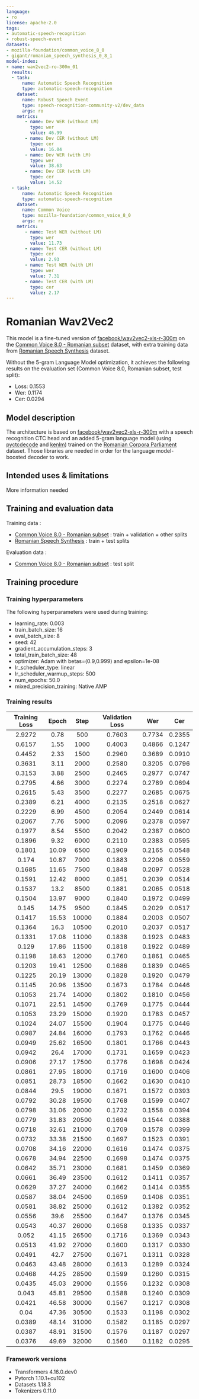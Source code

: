 ```yaml
---
language:
- ro
license: apache-2.0
tags:
- automatic-speech-recognition
- robust-speech-event
datasets:
- mozilla-foundation/common_voice_8_0
- gigant/romanian_speech_synthesis_0_8_1
model-index:
- name: wav2vec2-ro-300m_01
  results:
  - task: 
      name: Automatic Speech Recognition 
      type: automatic-speech-recognition
    dataset:
      name: Robust Speech Event
      type: speech-recognition-community-v2/dev_data
      args: ro
    metrics:
       - name: Dev WER (without LM)
         type: wer
         value: 46.99
       - name: Dev CER (without LM)
         type: cer
         value: 16.04
       - name: Dev WER (with LM)
         type: wer
         value: 38.63
       - name: Dev CER (with LM)
         type: cer
         value: 14.52
  - task: 
      name: Automatic Speech Recognition 
      type: automatic-speech-recognition
    dataset:
      name: Common Voice
      type: mozilla-foundation/common_voice_8_0
      args: ro
    metrics:
       - name: Test WER (without LM)
         type: wer
         value: 11.73
       - name: Test CER (without LM)
         type: cer
         value: 2.93
       - name: Test WER (with LM)
         type: wer
         value: 7.31
       - name: Test CER (with LM)
         type: cer
         value: 2.17
---
```


<!-- This model card has been generated automatically according to the information the Trainer had access to. You
should probably proofread and complete it, then remove this comment. -->

# Romanian Wav2Vec2

This model is a fine-tuned version of [facebook/wav2vec2-xls-r-300m](https://huggingface.co/facebook/wav2vec2-xls-r-300m) on the [Common Voice 8.0 - Romanian subset](https://huggingface.co/datasets/mozilla-foundation/common_voice_8_0) dataset, with extra training data from [Romanian Speech Synthesis](https://huggingface.co/datasets/gigant/romanian_speech_synthesis_0_8_1) dataset.

Without the 5-gram Language Model optimization, it achieves the following results on the evaluation set (Common Voice 8.0, Romanian subset, test split):
- Loss: 0.1553
- Wer: 0.1174
- Cer: 0.0294

## Model description

The architecture is based on [facebook/wav2vec2-xls-r-300m](https://huggingface.co/facebook/wav2vec2-xls-r-300m) with a speech recognition CTC head and an added 5-gram language model (using [pyctcdecode](https://github.com/kensho-technologies/pyctcdecode) and [kenlm](https://github.com/kpu/kenlm)) trained on the [Romanian Corpora Parliament](gigant/ro_corpora_parliament_processed) dataset. Those libraries are needed in order for the language model-boosted decoder to work.

## Intended uses & limitations

More information needed

## Training and evaluation data

Training data :
- [Common Voice 8.0 - Romanian subset](https://huggingface.co/datasets/mozilla-foundation/common_voice_8_0) : train + validation + other splits
- [Romanian Speech Synthesis](https://huggingface.co/datasets/gigant/romanian_speech_synthesis_0_8_1) : train + test splits

Evaluation data :
- [Common Voice 8.0 - Romanian subset](https://huggingface.co/datasets/mozilla-foundation/common_voice_8_0) : test split

## Training procedure

### Training hyperparameters

The following hyperparameters were used during training:
- learning_rate: 0.003
- train_batch_size: 16
- eval_batch_size: 8
- seed: 42
- gradient_accumulation_steps: 3
- total_train_batch_size: 48
- optimizer: Adam with betas=(0.9,0.999) and epsilon=1e-08
- lr_scheduler_type: linear
- lr_scheduler_warmup_steps: 500
- num_epochs: 50.0
- mixed_precision_training: Native AMP

### Training results

| Training Loss | Epoch | Step  | Validation Loss | Wer    | Cer    |
|:-------------:|:-----:|:-----:|:---------------:|:------:|:------:|
| 2.9272        | 0.78  | 500   | 0.7603          | 0.7734 | 0.2355 |
| 0.6157        | 1.55  | 1000  | 0.4003          | 0.4866 | 0.1247 |
| 0.4452        | 2.33  | 1500  | 0.2960          | 0.3689 | 0.0910 |
| 0.3631        | 3.11  | 2000  | 0.2580          | 0.3205 | 0.0796 |
| 0.3153        | 3.88  | 2500  | 0.2465          | 0.2977 | 0.0747 |
| 0.2795        | 4.66  | 3000  | 0.2274          | 0.2789 | 0.0694 |
| 0.2615        | 5.43  | 3500  | 0.2277          | 0.2685 | 0.0675 |
| 0.2389        | 6.21  | 4000  | 0.2135          | 0.2518 | 0.0627 |
| 0.2229        | 6.99  | 4500  | 0.2054          | 0.2449 | 0.0614 |
| 0.2067        | 7.76  | 5000  | 0.2096          | 0.2378 | 0.0597 |
| 0.1977        | 8.54  | 5500  | 0.2042          | 0.2387 | 0.0600 |
| 0.1896        | 9.32  | 6000  | 0.2110          | 0.2383 | 0.0595 |
| 0.1801        | 10.09 | 6500  | 0.1909          | 0.2165 | 0.0548 |
| 0.174         | 10.87 | 7000  | 0.1883          | 0.2206 | 0.0559 |
| 0.1685        | 11.65 | 7500  | 0.1848          | 0.2097 | 0.0528 |
| 0.1591        | 12.42 | 8000  | 0.1851          | 0.2039 | 0.0514 |
| 0.1537        | 13.2  | 8500  | 0.1881          | 0.2065 | 0.0518 |
| 0.1504        | 13.97 | 9000  | 0.1840          | 0.1972 | 0.0499 |
| 0.145         | 14.75 | 9500  | 0.1845          | 0.2029 | 0.0517 |
| 0.1417        | 15.53 | 10000 | 0.1884          | 0.2003 | 0.0507 |
| 0.1364        | 16.3  | 10500 | 0.2010          | 0.2037 | 0.0517 |
| 0.1331        | 17.08 | 11000 | 0.1838          | 0.1923 | 0.0483 |
| 0.129         | 17.86 | 11500 | 0.1818          | 0.1922 | 0.0489 |
| 0.1198        | 18.63 | 12000 | 0.1760          | 0.1861 | 0.0465 |
| 0.1203        | 19.41 | 12500 | 0.1686          | 0.1839 | 0.0465 |
| 0.1225        | 20.19 | 13000 | 0.1828          | 0.1920 | 0.0479 |
| 0.1145        | 20.96 | 13500 | 0.1673          | 0.1784 | 0.0446 |
| 0.1053        | 21.74 | 14000 | 0.1802          | 0.1810 | 0.0456 |
| 0.1071        | 22.51 | 14500 | 0.1769          | 0.1775 | 0.0444 |
| 0.1053        | 23.29 | 15000 | 0.1920          | 0.1783 | 0.0457 |
| 0.1024        | 24.07 | 15500 | 0.1904          | 0.1775 | 0.0446 |
| 0.0987        | 24.84 | 16000 | 0.1793          | 0.1762 | 0.0446 |
| 0.0949        | 25.62 | 16500 | 0.1801          | 0.1766 | 0.0443 |
| 0.0942        | 26.4  | 17000 | 0.1731          | 0.1659 | 0.0423 |
| 0.0906        | 27.17 | 17500 | 0.1776          | 0.1698 | 0.0424 |
| 0.0861        | 27.95 | 18000 | 0.1716          | 0.1600 | 0.0406 |
| 0.0851        | 28.73 | 18500 | 0.1662          | 0.1630 | 0.0410 |
| 0.0844        | 29.5  | 19000 | 0.1671          | 0.1572 | 0.0393 |
| 0.0792        | 30.28 | 19500 | 0.1768          | 0.1599 | 0.0407 |
| 0.0798        | 31.06 | 20000 | 0.1732          | 0.1558 | 0.0394 |
| 0.0779        | 31.83 | 20500 | 0.1694          | 0.1544 | 0.0388 |
| 0.0718        | 32.61 | 21000 | 0.1709          | 0.1578 | 0.0399 |
| 0.0732        | 33.38 | 21500 | 0.1697          | 0.1523 | 0.0391 |
| 0.0708        | 34.16 | 22000 | 0.1616          | 0.1474 | 0.0375 |
| 0.0678        | 34.94 | 22500 | 0.1698          | 0.1474 | 0.0375 |
| 0.0642        | 35.71 | 23000 | 0.1681          | 0.1459 | 0.0369 |
| 0.0661        | 36.49 | 23500 | 0.1612          | 0.1411 | 0.0357 |
| 0.0629        | 37.27 | 24000 | 0.1662          | 0.1414 | 0.0355 |
| 0.0587        | 38.04 | 24500 | 0.1659          | 0.1408 | 0.0351 |
| 0.0581        | 38.82 | 25000 | 0.1612          | 0.1382 | 0.0352 |
| 0.0556        | 39.6  | 25500 | 0.1647          | 0.1376 | 0.0345 |
| 0.0543        | 40.37 | 26000 | 0.1658          | 0.1335 | 0.0337 |
| 0.052         | 41.15 | 26500 | 0.1716          | 0.1369 | 0.0343 |
| 0.0513        | 41.92 | 27000 | 0.1600          | 0.1317 | 0.0330 |
| 0.0491        | 42.7  | 27500 | 0.1671          | 0.1311 | 0.0328 |
| 0.0463        | 43.48 | 28000 | 0.1613          | 0.1289 | 0.0324 |
| 0.0468        | 44.25 | 28500 | 0.1599          | 0.1260 | 0.0315 |
| 0.0435        | 45.03 | 29000 | 0.1556          | 0.1232 | 0.0308 |
| 0.043         | 45.81 | 29500 | 0.1588          | 0.1240 | 0.0309 |
| 0.0421        | 46.58 | 30000 | 0.1567          | 0.1217 | 0.0308 |
| 0.04          | 47.36 | 30500 | 0.1533          | 0.1198 | 0.0302 |
| 0.0389        | 48.14 | 31000 | 0.1582          | 0.1185 | 0.0297 |
| 0.0387        | 48.91 | 31500 | 0.1576          | 0.1187 | 0.0297 |
| 0.0376        | 49.69 | 32000 | 0.1560          | 0.1182 | 0.0295 |


### Framework versions

- Transformers 4.16.0.dev0
- Pytorch 1.10.1+cu102
- Datasets 1.18.3
- Tokenizers 0.11.0
